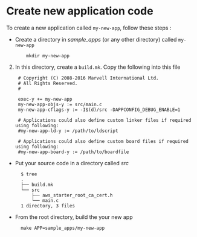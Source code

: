 Create new application code
====

To create a new application called ```my-new-app```, follow these steps :

* Create a directory in *sample_apps* (or any other directory) called ```my-new-app```

   		  mkdir my-new-app
2. In this directory, create a ```build.mk```. Copy the following into
this file


		# Copyright (C) 2008-2016 Marvell International Ltd.
		# All Rights Reserved.
		#

		exec-y += my-new-app
		my-new-app-objs-y := src/main.c
		my-new-app-cflags-y := -I$(d)/src -DAPPCONFIG_DEBUG_ENABLE=1

		# Applications could also define custom linker files if required using following:
		#my-new-app-ld-y := /path/to/ldscript
		
		# Applications could also define custom board files if required using following:
		#my-new-app-board-y := /path/to/boardfile
* Put your source code in a directory called *src*

		$ tree
		.
		├── build.mk
		└── src
		    ├── aws_starter_root_ca_cert.h
		    └── main.c
		1 directory, 3 files

* From the root directory, build the your new app

		make APP=sample_apps/my-new-app
